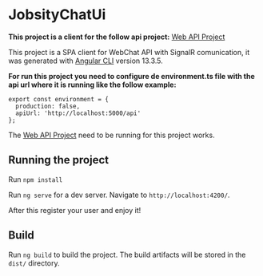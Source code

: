 # JobsityChatUi
**This project is a client for the follow api project:**
[Web API Project](https://github.com/IvanPimentel/Jobsity.Chat "Web API Project")

This project is a SPA client for WebChat API with SignalR comunication, it was generated with [Angular CLI](https://github.com/angular/angular-cli) version 13.3.5.

**For run this project you need to configure de environment.ts file with the api url where it is running like the follow example:**
```
export const environment = {
  production: false,
  apiUrl: 'http://localhost:5000/api'
};
```

The [Web API Project](https://github.com/IvanPimentel/Jobsity.Chat "Web API Project") need to be running for this project works.

## Running the project
Run `npm install` 

Run `ng serve` for a dev server. Navigate to `http://localhost:4200/`.

After this register your user and enjoy it!

## Build

Run `ng build` to build the project. The build artifacts will be stored in the `dist/` directory.
